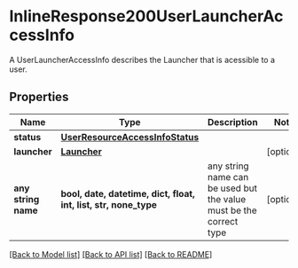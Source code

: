 # InlineResponse200UserLauncherAccessInfo

A UserLauncherAccessInfo describes the Launcher that is acessible to a user. 

## Properties
Name | Type | Description | Notes
------------ | ------------- | ------------- | -------------
**status** | [**UserResourceAccessInfoStatus**](UserResourceAccessInfoStatus.md) |  | 
**launcher** | [**Launcher**](Launcher.md) |  | [optional] 
**any string name** | **bool, date, datetime, dict, float, int, list, str, none_type** | any string name can be used but the value must be the correct type | [optional]

[[Back to Model list]](../README.md#documentation-for-models) [[Back to API list]](../README.md#documentation-for-api-endpoints) [[Back to README]](../README.md)


